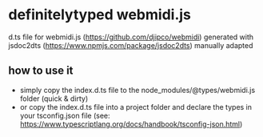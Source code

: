 # definitelytyped webmidi.js

d.ts file for webmidi.js (https://github.com/djipco/webmidi)
generated with jsdoc2dts (https://www.npmjs.com/package/jsdoc2dts)
manually adapted

## how to use it
- simply copy the index.d.ts file to the node_modules/@types/webmidi.js folder (quick & dirty)
- or copy the index.d.ts file into a project folder and declare the types in your tsconfig.json file (see: https://www.typescriptlang.org/docs/handbook/tsconfig-json.html)
